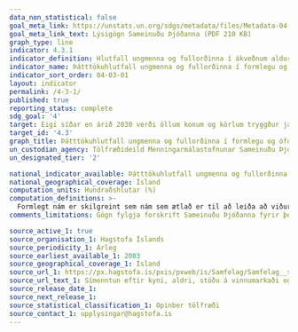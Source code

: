 ```yaml
---
data_non_statistical: false
goal_meta_link: https://unstats.un.org/sdgs/metadata/files/Metadata-04-03-01.pdf
goal_meta_link_text: Lýsigögn Sameinuðu Þjóðanna (PDF 210 KB)
graph_type: line
indicator: 4.3.1
indicator_definition: Hlutfall ungmenna og fullorðinna í ákveðnum aldursbilum (t.a.m. 15-24 ára, 25-64 ára, o.s.frv.) sem taka þátt í formlegu og óformlegu námi eða þjálfun á gefnu tímabili (t.a.m. síðustu 12 mánuði)
indicator_name: Þátttökuhlutfall ungmenna og fullorðinna í formlegu og óformlegu námi og þjálfun á síðastliðnum 12 mánuðum, eftir kyni.
indicator_sort_order: 04-03-01
layout: indicator
permalink: /4-3-1/
published: true
reporting_status: complete
sdg_goal: '4'
target: Eigi síðar en árið 2030 verði öllum konum og körlum tryggður jafn aðgangur að góðu tækni-, starfs- og framhaldsnámi, þar á meðal á háskólastigi, á viðráðanlegu verði.
target_id: '4.3'
graph_title: Þátttökuhlutfall ungmenna og fullorðinna í formlegu og óformlegu námi og þjálfun á síðastliðnum 12 mánuðum, eftir kyni.
un_custodian_agency: Tölfræðideild Menningarmálastofnunar Sameinuðu Þjóðanna (UNESCO-UIS)
un_designated_tier: '2'

national_indicator_available: Þátttökuhlutfall ungmenna og fullorðinna í formlegu og óformlegu námi og þjálfun á síðastliðnum 12 mánuðum, eftir kyni.
national_geographical_coverage: Ísland
computation_units: Hundraðshlutar (%)
computation_definitions: >-
  Formlegt nám er skilgreint sem nám sem ætlað er til að leiða að viðurkenndri sérhæfingu, t.d. gráðu eða viðurkenndu starfsleyfi. Óformlegt nám er skilgreint sem námskeið eða önnur fræðsla með leiðbeinanda sem leiðir ekki til viðurkenndrar sérhæfingar, t.d. skyndihjálparnámskeið
comments_limitations: Gögn fylgja forskrift Sameinuðu Þjóðanna fyrir þennan mælikvarða. Þessi mælikvarði var fundinn í samstarfi við sérfræðinga í málefninu.

source_active_1: true
source_organisation_1: Hagstofa Íslands
source_periodicity_1: Árleg
source_earliest_available_1: 2003
source_geographical_coverage_1: Ísland
source_url_1: https://px.hagstofa.is/pxis/pxweb/is/Samfelag/Samfelag__skolamal__6_simenntun/SKO00012.px
source_url_text_1: Símenntun eftir kyni, aldri, stöðu á vinnumarkaði og tegund símenntunar samkvæmt ISCED 2011 menntunarflokkuninni 
source_release_date_1: 
source_next_release_1:
source_statistical_classification_1: Opinber tölfræði
source_contact_1: upplysingar@hagstofa.is
---
```

